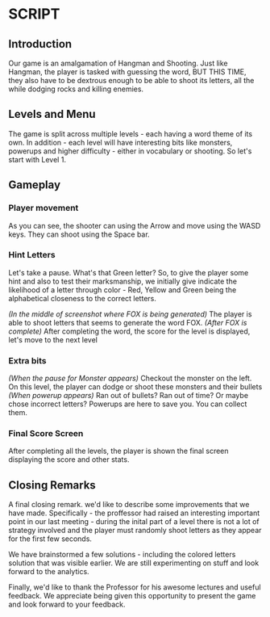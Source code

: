 # SCRIPT

## **Introduction**
Our game is an amalgamation of Hangman and Shooting. Just like Hangman, the player is tasked with guessing the word, BUT THIS TIME, they also have to be dextrous enough to be able to shoot its letters, all the while dodging rocks and killing enemies.

## **Levels and Menu**
The game is split across multiple levels - each having a word theme of its own. In addition - each level will have interesting bits like monsters, powerups and higher difficulty - either in vocabulary or shooting. So let's start with Level 1.

## **Gameplay**

### **Player movement**
As you can see, the shooter can using the Arrow and move using the WASD keys. They can shoot using the Space bar.

### **Hint Letters**
Let's take a pause. What's that Green letter? So, to give the player some hint and also to test their marksmanship, we initially give indicate the likelihood of a letter through color - Red, Yellow and Green being the alphabetical closeness to the correct letters.


*(In the middle of screenshot where FOX is being generated)* The player is able to shoot letters that seems to generate the word FOX.
*(After FOX is complete)* After completing the word, the score for the level is displayed, let's move to the next level

### **Extra bits**
*(When the pause for Monster appears)* Checkout the monster on the left. On this level, the player can dodge or shoot these monsters and their bullets
*(When powerup appears)* Ran out of bullets? Ran out of time? Or maybe chose incorrect letters? Powerups are here to save you. You can collect them.

### **Final Score Screen**
After completing all the levels, the player is shown the final screen displaying the score and other stats.

## **Closing Remarks**
A final closing remark. we'd like to describe some improvements that we have made. Specifically - the proffessor had raised an interesting important point in our last meeting - during the inital part of a level there is not a lot of strategy involved and the player must randomly shoot letters as they appear for the first few seconds.

We have brainstormed a few solutions - including the colored letters solution that was visible earlier. We are still experimenting on stuff and look forward to the analytics.

Finally, we'd like to thank the Professor for his awesome lectures and useful feedback. We appreciate being given this opportunity to present the game and look forward to your feedback.
